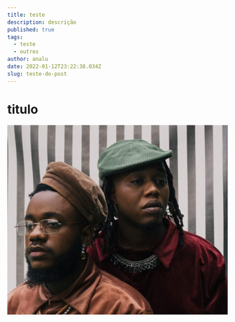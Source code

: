 ```yaml
---
title: teste
description: descrição
published: true
tags:
  - teste
  - outros
author: analu
date: 2022-01-12T23:22:38.034Z
slug: teste-do-post
---
```

# titulo

![](/static/img/youn2804-1-1-scaled-e1619792639550-1024x880.jpg)